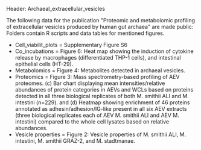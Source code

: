Header: Archaeal_extracellular_vesicles

The following data for the publication "Proteomic and metabolomic profiling of extracellular vesicles produced by human gut archaea" are made public:
Folders contain R scripts and data tables for mentioned figures.

- Cell_viabilit_plots = Supplementary Figure S6
- Co_incubations = Figure 6: Heat map showing the induction of cytokine release by macrophages (differentiated THP-1 cells), and intestinal epithelial cells (HT-29).
- Metabolomics = Figure 4: Metabolites detected in archaeal vesicles.
- Proteomics = Figure 3: Mass spectrometry-based profiling of AEV proteomes. (c) Bar chart displaying mean intensities/relative abundances of protein categories in AEVs and WCLs based on proteins detected in all three biological replicates of both M. smithii ALI and M. intestini (n=229). and (d) Heatmap showing enrichment of 46 proteins annotated as adhesin/adhesion/IG-like present in all six AEV extracts (three biological replicates each of AEV M. smithii ALI and AEV M. intestini) compared to the whole cell lysates based on relative abundances.
- Vesicle properties = Figure 2: Vesicle properties of M. smithii ALI, M. intestini, M. smithii GRAZ-2, and M. stadtmanae. 
